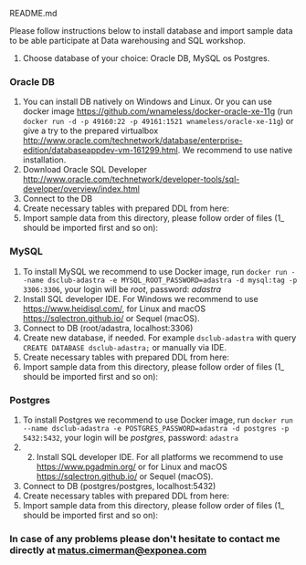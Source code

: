 README.md

Please follow instructions below to install database and import sample data to be able participate at Data warehousing and SQL workshop.

1. Choose database of your choice: Oracle DB, MySQL os Postgres.

### Oracle DB
1. You can install DB natively on Windows and Linux. Or you can use docker image https://github.com/wnameless/docker-oracle-xe-11g (run `docker run -d -p 49160:22 -p 49161:1521 wnameless/oracle-xe-11g`) or give a try to the prepared virtualbox http://www.oracle.com/technetwork/database/enterprise-edition/databaseappdev-vm-161299.html. We recommend to use native installation.
2. Download Oracle SQL Developer http://www.oracle.com/technetwork/developer-tools/sql-developer/overview/index.html
3. Connect to the DB
4. Create necessary tables with prepared DDL from here: 
5. Import sample data from this directory, please follow order of files (1_ should be imported first and so on): 

### MySQL
1. To install MySQL we recommend to use Docker image, run `docker run --name dsclub-adastra -e MYSQL_ROOT_PASSWORD=adastra -d mysql:tag -p 3306:3306`, your login will be _root_, password: _adastra_
2. Install SQL developer IDE. For Windows we recommend to use https://www.heidisql.com/, for Linux and macOS https://sqlectron.github.io/ or Sequel (macOS).
3. Connect to DB (root/adastra, localhost:3306)
4. Create new database, if needed. For example `dsclub-adastra` with query `CREATE DATABASE dsclub-adastra;` or manually via IDE.
6. Create necessary tables with prepared DDL from here: 
5. Import sample data from this directory, please follow order of files (1_ should be imported first and so on): 


### Postgres
1. To install Postgres we recommend to use Docker image, run `docker run --name dsclub-adastra -e POSTGRES_PASSWORD=adastra -d postgres -p 5432:5432`, your login will be _postgres_, password: `adastra`
2. 2. Install SQL developer IDE. For all platforms we recommend to use https://www.pgadmin.org/ or for Linux and macOS https://sqlectron.github.io/ or Sequel (macOS).
3. Connect to DB (postgres/postgres, localhost:5432)
4. Create necessary tables with prepared DDL from here: 
5. Import sample data from this directory, please follow order of files (1_ should be imported first and so on): 

### In case of any problems please don't hesitate to contact me directly at matus.cimerman@exponea.com